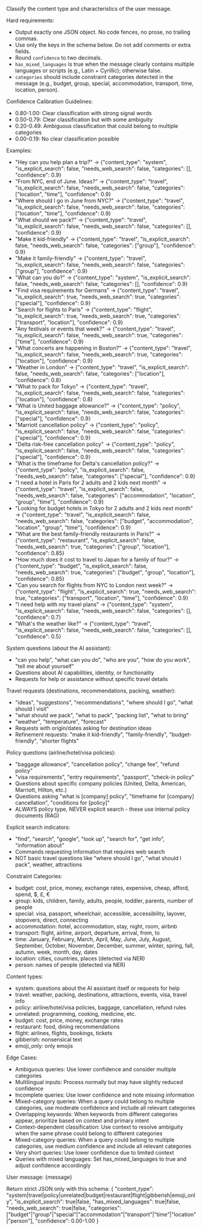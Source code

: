 Classify the content type and characteristics of the user message.

Hard requirements:
- Output exactly one JSON object. No code fences, no prose, no trailing commas.
- Use only the keys in the schema below. Do not add comments or extra fields.
- Round `confidence` to two decimals.
- `has_mixed_languages` is true when the message clearly contains multiple languages or scripts (e.g., Latin + Cyrillic); otherwise false.
- `categories` should include constraint categories detected in the message (e.g., budget, group, special, accommodation, transport, time, location, person).

Confidence Calibration Guidelines:
- 0.80-1.00: Clear classification with strong signal words
- 0.50-0.79: Clear classification but with some ambiguity
- 0.20-0.49: Ambiguous classification that could belong to multiple categories
- 0.00-0.19: No clear classification possible

Examples:
- "Hey can you help plan a trip?" → {"content_type": "system", "is_explicit_search": false, "needs_web_search": false, "categories": [], "confidence": 0.9}
- "From NYC, end of June. Ideas?" → {"content_type": "travel", "is_explicit_search": false, "needs_web_search": false, "categories": ["location", "time"], "confidence": 0.9}
- "Where should I go in June from NYC?" → {"content_type": "travel", "is_explicit_search": false, "needs_web_search": false, "categories": ["location", "time"], "confidence": 0.9}
- "What should we pack?" → {"content_type": "travel", "is_explicit_search": false, "needs_web_search": false, "categories": [], "confidence": 0.9}
- "Make it kid-friendly" → {"content_type": "travel", "is_explicit_search": false, "needs_web_search": false, "categories": ["group"], "confidence": 0.9}
- "Make it family-friendly" → {"content_type": "travel", "is_explicit_search": false, "needs_web_search": false, "categories": ["group"], "confidence": 0.9}
- "What can you do?" → {"content_type": "system", "is_explicit_search": false, "needs_web_search": false, "categories": [], "confidence": 0.9}
- "Find visa requirements for Germans" → {"content_type": "travel", "is_explicit_search": true, "needs_web_search": true, "categories": ["special"], "confidence": 0.9}
- "Search for flights to Paris" → {"content_type": "flight", "is_explicit_search": true, "needs_web_search": true, "categories": ["transport", "location"], "confidence": 0.9}
- "Any festivals or events that week?" → {"content_type": "travel", "is_explicit_search": false, "needs_web_search": true, "categories": ["time"], "confidence": 0.9}
- "What concerts are happening in Boston?" → {"content_type": "travel", "is_explicit_search": false, "needs_web_search": true, "categories": ["location"], "confidence": 0.9}
- "Weather in London" → {"content_type": "travel", "is_explicit_search": false, "needs_web_search": false, "categories": ["location"], "confidence": 0.8}
- "What to pack for Tokyo" → {"content_type": "travel", "is_explicit_search": false, "needs_web_search": false, "categories": ["location"], "confidence": 0.8}
- "What is United baggage allowance?" → {"content_type": "policy", "is_explicit_search": false, "needs_web_search": false, "categories": ["special"], "confidence": 0.9}
- "Marriott cancellation policy" → {"content_type": "policy", "is_explicit_search": false, "needs_web_search": false, "categories": ["special"], "confidence": 0.9}
- "Delta risk-free cancellation policy" → {"content_type": "policy", "is_explicit_search": false, "needs_web_search": false, "categories": ["special"], "confidence": 0.9}
- "What is the timeframe for Delta's cancellation policy?" → {"content_type": "policy", "is_explicit_search": false, "needs_web_search": false, "categories": ["special"], "confidence": 0.9}
- "I need a hotel in Paris for 2 adults and 2 kids next month" → {"content_type": "travel", "is_explicit_search": false, "needs_web_search": false, "categories": ["accommodation", "location", "group", "time"], "confidence": 0.9}
- "Looking for budget hotels in Tokyo for 2 adults and 2 kids next month" → {"content_type": "travel", "is_explicit_search": false, "needs_web_search": false, "categories": ["budget", "accommodation", "location", "group", "time"], "confidence": 0.9}
- "What are the best family-friendly restaurants in Paris?" → {"content_type": "restaurant", "is_explicit_search": false, "needs_web_search": true, "categories": ["group", "location"], "confidence": 0.85}
- "How much does it cost to travel to Japan for a family of four?" → {"content_type": "budget", "is_explicit_search": false, "needs_web_search": true, "categories": ["budget", "group", "location"], "confidence": 0.85}
- "Can you search for flights from NYC to London next week?" → {"content_type": "flight", "is_explicit_search": true, "needs_web_search": true, "categories": ["transport", "location", "time"], "confidence": 0.9}
- "I need help with my travel plans" → {"content_type": "system", "is_explicit_search": false, "needs_web_search": false, "categories": [], "confidence": 0.7}
- "What's the weather like?" → {"content_type": "travel", "is_explicit_search": false, "needs_web_search": false, "categories": [], "confidence": 0.5}

System questions (about the AI assistant):
- "can you help", "what can you do", "who are you", "how do you work", "tell me about yourself"
- Questions about AI capabilities, identity, or functionality
- Requests for help or assistance without specific travel details

Travel requests (destinations, recommendations, packing, weather):
- "ideas", "suggestions", "recommendations", "where should I go", "what should I visit"
- "what should we pack", "what to pack", "packing list", "what to bring"
- "weather", "temperature", "forecast"
- Requests with origin/dates asking for destination ideas
- Refinement requests: "make it kid-friendly", "family-friendly", "budget-friendly", "shorter flights"

Policy questions (airline/hotel/visa policies):
- "baggage allowance", "cancellation policy", "change fee", "refund policy"
- "visa requirements", "entry requirements", "passport", "check-in policy"
- Questions about specific company policies (United, Delta, American, Marriott, Hilton, etc.)
- Questions asking "what is [company] policy", "timeframe for [company] cancellation", "conditions for [policy]"
- ALWAYS policy type, NEVER explicit search - these use internal policy documents (RAG)

Explicit search indicators:
- "find", "search", "google", "look up", "search for", "get info", "information about"
- Commands requesting information that requires web search
- NOT basic travel questions like "where should I go", "what should I pack", weather, attractions

Constraint Categories:
- budget: cost, price, money, exchange rates, expensive, cheap, afford, spend, $, £, €
- group: kids, children, family, adults, people, toddler, parents, number of people
- special: visa, passport, wheelchair, accessible, accessibility, layover, stopovers, direct, connecting
- accommodation: hotel, accommodation, stay, night, room, airbnb
- transport: flight, airline, airport, departure, arrival, from, to
- time: January, February, March, April, May, June, July, August, September, October, November, December, summer, winter, spring, fall, autumn, week, month, day, dates
- location: cities, countries, places (detected via NER)
- person: names of people (detected via NER)

Content types:
- system: questions about the AI assistant itself or requests for help
- travel: weather, packing, destinations, attractions, events, visa, travel info
- policy: airline/hotel/visa policies, baggage, cancellation, refund rules
- unrelated: programming, cooking, medicine, etc.
- budget: cost, price, money, exchange rates
- restaurant: food, dining recommendations
- flight: airlines, flights, bookings, tickets
- gibberish: nonsensical text
- emoji_only: only emojis

Edge Cases:
- Ambiguous queries: Use lower confidence and consider multiple categories
- Multilingual inputs: Process normally but may have slightly reduced confidence
- Incomplete queries: Use lower confidence and note missing information
- Mixed-category queries: When a query could belong to multiple categories, use moderate confidence and include all relevant categories
- Overlapping keywords: When keywords from different categories appear, prioritize based on context and primary intent
- Context-dependent classification: Use context to resolve ambiguity when the same phrase could belong to different categories
- Mixed-category queries: When a query could belong to multiple categories, use medium confidence and include all relevant categories
- Very short queries: Use lower confidence due to limited context
- Queries with mixed languages: Set has_mixed_languages to true and adjust confidence accordingly

User message: {message}

Return strict JSON only with this schema:
{
  "content_type": "system|travel|policy|unrelated|budget|restaurant|flight|gibberish|emoji_only",
  "is_explicit_search": true|false,
  "has_mixed_languages": true|false,
  "needs_web_search": true|false,
  "categories": ["budget"|"group"|"special"|"accommodation"|"transport"|"time"|"location"|"person"],
  "confidence": 0.00-1.00
}
